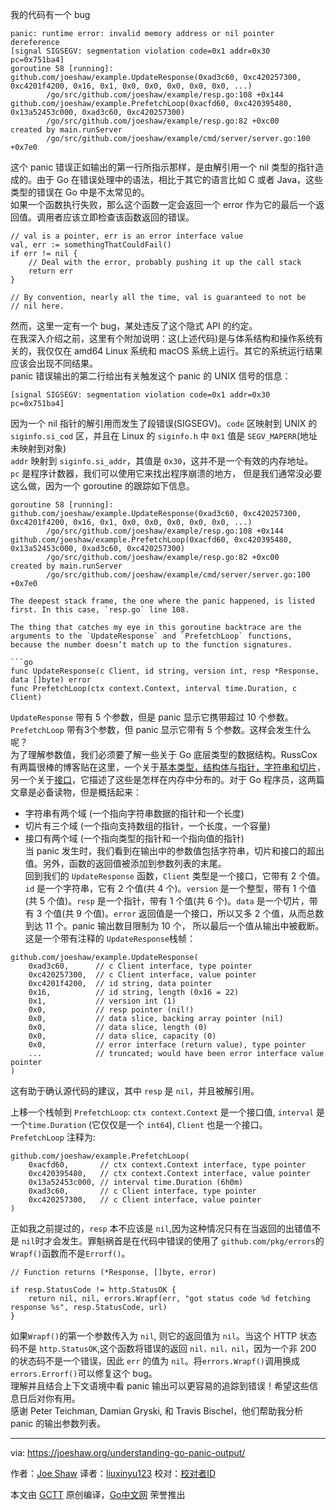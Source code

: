 ﻿我的代码有一个 bug    
```
panic: runtime error: invalid memory address or nil pointer dereference
[signal SIGSEGV: segmentation violation code=0x1 addr=0x30 pc=0x751ba4]
goroutine 58 [running]:
github.com/joeshaw/example.UpdateResponse(0xad3c60, 0xc420257300, 0xc4201f4200, 0x16, 0x1, 0x0, 0x0, 0x0, 0x0, 0x0, ...)
        /go/src/github.com/joeshaw/example/resp.go:108 +0x144
github.com/joeshaw/example.PrefetchLoop(0xacfd60, 0xc420395480, 0x13a52453c000, 0xad3c60, 0xc420257300)
        /go/src/github.com/joeshaw/example/resp.go:82 +0xc00
created by main.runServer
        /go/src/github.com/joeshaw/example/cmd/server/server.go:100 +0x7e0   
```      
这个 panic 错误正如输出的第一行所指示那样，是由解引用一个 nil 类型的指针造成的。由于 Go 在错误处理中的语法，相比于其它的语言比如 C 或者 Java，这些类型的错误在 Go 中是不太常见的。      
如果一个函数执行失败，那么这个函数一定会返回一个 error 作为它的最后一个返回值。调用者应该立即检查该函数返回的错误。      
```
// val is a pointer, err is an error interface value
val, err := somethingThatCouldFail()
if err != nil {
    // Deal with the error, probably pushing it up the call stack
    return err
}

// By convention, nearly all the time, val is guaranteed to not be
// nil here.       
```     
然而，这里一定有一个 bug，某处违反了这个隐式 API 的约定。     
在我深入介绍之前，这里有个附加说明：这(上述代码)是与体系结构和操作系统有关的，我仅仅在 amd64 Linux 系统和 macOS 系统上运行。其它的系统运行结果应该会出现不同结果。    
panic 错误输出的第二行给出有关触发这个 panic 的 UNIX 信号的信息：    
```   
[signal SIGSEGV: segmentation violation code=0x1 addr=0x30 pc=0x751ba4]        
```      
因为一个 nil 指针的解引用而发生了段错误(SIGSEGV)。`code` 区映射到 UNIX 的 `siginfo.si_cod` 区，并且在 Linux 的 `siginfo.h` 中 `0x1` 值是 `SEGV_MAPERR`(地址未映射到对象)     
`addr` 映射到 `siginfo.si_addr`，其值是 `0x30`，这并不是一个有效的内存地址。    
`pc` 是程序计数器，我们可以使用它来找出程序崩溃的地方， 但是我们通常没必要这么做，因为一个 goroutine 的跟踪如下信息。    
```   
goroutine 58 [running]:
github.com/joeshaw/example.UpdateResponse(0xad3c60, 0xc420257300, 0xc4201f4200, 0x16, 0x1, 0x0, 0x0, 0x0, 0x0, 0x0, ...)
        /go/src/github.com/joeshaw/example/resp.go:108 +0x144
github.com/joeshaw/example.PrefetchLoop(0xacfd60, 0xc420395480, 0x13a52453c000, 0xad3c60, 0xc420257300)
        /go/src/github.com/joeshaw/example/resp.go:82 +0xc00
created by main.runServer
        /go/src/github.com/joeshaw/example/cmd/server/server.go:100 +0x7e0

The deepest stack frame, the one where the panic happened, is listed first. In this case, `resp.go` line 108.

The thing that catches my eye in this goroutine backtrace are the arguments to the `UpdateResponse` and `PrefetchLoop` functions, because the number doesn’t match up to the function signatures.

```go
func UpdateResponse(c Client, id string, version int, resp *Response, data []byte) error
func PrefetchLoop(ctx context.Context, interval time.Duration, c Client)    
```      
`UpdateResponse` 带有 5 个参数，但是 panic 显示它携带超过 10 个参数。 `PrefetchLoop` 带有3个参数，但 panic 显示它带有 5 个参数。这样会发生什么呢？    
为了理解参数值，我们必须要了解一些关于 Go 底层类型的数据结构。RussCox 有两篇很棒的博客贴在这里，一个关于[基本类型，结构体与指针，字符串和切片](https://research.swtch.com/godata)，另一个关于[接口](https://research.swtch.com/godata)，它描述了这些是怎样在内存中分布的。对于 Go 程序员，这两篇文章是必备读物，但是概括起来：    

- 字符串有两个域 (一个指向字符串数据的指针和一个长度)    
- 切片有三个域 (一个指向支持数组的指针，一个长度，一个容量)    
- 接口有两个域 (一个指向类型的指针和一个指向值的指针)    
当 panic 发生时，我们看到在输出中的参数值包括字符串，切片和接口的超出值。另外，函数的返回值被添加到参数列表的末尾。     
回到我们的 `UpdateResponse` 函数，`Client` 类型是一个接口，它带有 2 个值。 `id` 是一个字符串，它有 2 个值(共 4 个)。`version` 是一个整型，带有 1 个值(共 5 个值)。`resp` 是一个指针，带有 1 个值(共 6 个)。`data` 是一个切片，带有 3 个值(共 9 个值)。`error` 返回值是一个接口，所以又多 2 个值，从而总数到达 11 个。panic 输出数目限制为 10 个， 所以最后一个值从输出中被截断。    
这是一个带有注释的 `UpdateResponse`栈帧：   
```   
github.com/joeshaw/example.UpdateResponse(
    0xad3c60,      // c Client interface, type pointer
    0xc420257300,  // c Client interface, value pointer
    0xc4201f4200,  // id string, data pointer
    0x16,          // id string, length (0x16 = 22)
    0x1,           // version int (1)
    0x0,           // resp pointer (nil!)
    0x0,           // data slice, backing array pointer (nil)
    0x0,           // data slice, length (0)
    0x0,           // data slice, capacity (0)
    0x0,           // error interface (return value), type pointer
    ...            // truncated; would have been error interface value pointer
)   
```     
这有助于确认源代码的建议，其中 `resp` 是 `nil`，并且被解引用。    

上移一个栈帧到 `PrefetchLoop`: `ctx context.Context` 是一个接口值, `interval` 是一个`time.Duration` (它仅仅是一个 `int64`), `Client` 也是一个接口。     
`PrefetchLoop` 注释为:    
```   
github.com/joeshaw/example.PrefetchLoop(
    0xacfd60,       // ctx context.Context interface, type pointer
    0xc420395480,   // ctx context.Context interface, value pointer
    0x13a52453c000, // interval time.Duration (6h0m)
    0xad3c60,       // c Client interface, type pointer
    0xc420257300,   // c Client interface, value pointer
)      
```     
正如我之前提过的，`resp` 本不应该是 `nil`,因为这种情况只有在当返回的出错值不是 `nil`时才会发生。罪魁祸首是在代码中错误的使用了 `github.com/pkg/errors`的`Wrapf()`函数而不是`Errorf()`。     
```  
// Function returns (*Response, []byte, error)

if resp.StatusCode != http.StatusOK {
    return nil, nil, errors.Wrapf(err, "got status code %d fetching response %s", resp.StatusCode, url)
}   
```    
如果`Wrapf()`的第一个参数传入为 `nil`, 则它的返回值为 `nil`。当这个 HTTP 状态码不是 `http.StatusOK`,这个函数将错误的返回 `nil，nil，nil`，因为一个非 200 的状态码不是一个错误，因此 `err` 的值为 `nil`。将`errors.Wrapf()`调用换成`errors.Errorf()`可以修复这个 bug。     
理解并且结合上下文语境中看 panic 输出可以更容易的追踪到错误！希望这些信息日后对你有用。       
感谢 Peter Teichman, Damian Gryski, 和 Travis Bischel，他们帮助我分析 panic 的输出参数列表。     

----------------

via: https://joeshaw.org/understanding-go-panic-output/

作者：[Joe Shaw](https://joeshaw.org/about/)
译者：[liuxinyu123](https://github.com/liuxinyu123)
校对：[校对者ID](https://github.com/校对者ID)

本文由 [GCTT](https://github.com/studygolang/GCTT) 原创编译，[Go中文网](https://studygolang.com/) 荣誉推出